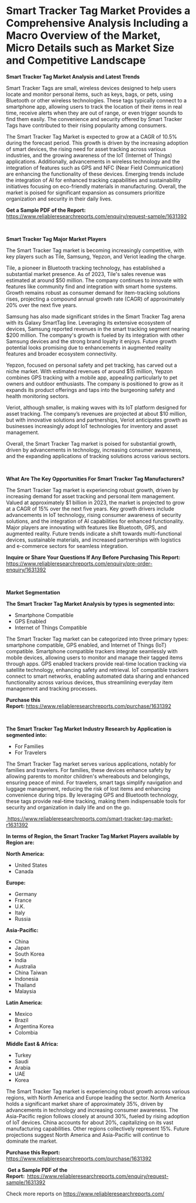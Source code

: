 <p><h1>Smart Tracker Tag Market Provides a Comprehensive Analysis Including a Macro Overview of the Market, Micro Details such as Market Size and Competitive Landscape</h1></p><p><strong>Smart Tracker Tag Market Analysis and Latest Trends</strong></p>
<p><p>Smart Tracker Tags are small, wireless devices designed to help users locate and monitor personal items, such as keys, bags, or pets, using Bluetooth or other wireless technologies. These tags typically connect to a smartphone app, allowing users to track the location of their items in real time, receive alerts when they are out of range, or even trigger sounds to find them easily. The convenience and security offered by Smart Tracker Tags have contributed to their rising popularity among consumers.</p><p>The Smart Tracker Tag Market is expected to grow at a CAGR of 10.5% during the forecast period. This growth is driven by the increasing adoption of smart devices, the rising need for asset tracking across various industries, and the growing awareness of the IoT (Internet of Things) applications. Additionally, advancements in wireless technology and the integration of features such as GPS and NFC (Near Field Communication) are enhancing the functionality of these devices. Emerging trends include the integration of AI for enhanced tracking capabilities and sustainability initiatives focusing on eco-friendly materials in manufacturing. Overall, the market is poised for significant expansion as consumers prioritize organization and security in their daily lives.</p></p>
<p><strong>Get a Sample PDF of the Report:&nbsp;</strong> <a href="https://www.reliableresearchreports.com/enquiry/request-sample/1631392?utm_campaign=3573&utm_medium=2&utm_source=Github&utm_content=ia&utm_term=10042025&utm_id=smart-tracker-tag">https://www.reliableresearchreports.com/enquiry/request-sample/1631392</a></p>
<p>&nbsp;</p>
<p><strong>Smart Tracker Tag Major Market Players</strong></p>
<p><p>The Smart Tracker Tag market is becoming increasingly competitive, with key players such as Tile, Samsung, Yepzon, and Veriot leading the charge. </p><p>Tile, a pioneer in Bluetooth tracking technology, has established a substantial market presence. As of 2023, Tile's sales revenue was estimated at around $50 million. The company continues to innovate with features like community find and integration with smart home systems. Growth remains robust as consumer demand for item-tracking solutions rises, projecting a compound annual growth rate (CAGR) of approximately 20% over the next five years.</p><p>Samsung has also made significant strides in the Smart Tracker Tag arena with its Galaxy SmartTag line. Leveraging its extensive ecosystem of devices, Samsung reported revenues in the smart tracking segment nearing $200 million. The company's growth is fueled by its integration with other Samsung devices and the strong brand loyalty it enjoys. Future growth potential looks promising due to enhancements in augmented reality features and broader ecosystem connectivity.</p><p>Yepzon, focused on personal safety and pet tracking, has carved out a niche market. With estimated revenues of around $15 million, Yepzon combines GPS tracking with a mobile app, appealing particularly to pet owners and outdoor enthusiasts. The company is positioned to grow as it expands its product offerings and taps into the burgeoning safety and health monitoring sectors.</p><p>Veriot, although smaller, is making waves with its IoT platform designed for asset tracking. The company’s revenues are projected at about $10 million, but with innovative solutions and partnerships, Veriot anticipates growth as businesses increasingly adopt IoT technologies for inventory and asset management.</p><p>Overall, the Smart Tracker Tag market is poised for substantial growth, driven by advancements in technology, increasing consumer awareness, and the expanding applications of tracking solutions across various sectors.</p></p>
<p>&nbsp;</p>
<p><strong>What Are The Key Opportunities For Smart Tracker Tag Manufacturers?</strong></p>
<p><p>The Smart Tracker Tag market is experiencing robust growth, driven by increasing demand for asset tracking and personal item management. Valued at approximately $1 billion in 2023, the market is projected to grow at a CAGR of 15% over the next five years. Key growth drivers include advancements in IoT technology, rising consumer awareness of security solutions, and the integration of AI capabilities for enhanced functionality. Major players are innovating with features like Bluetooth, GPS, and augmented reality. Future trends indicate a shift towards multi-functional devices, sustainable materials, and increased partnerships with logistics and e-commerce sectors for seamless integration.</p></p>
<p><strong>Inquire or Share Your Questions If Any Before Purchasing This Report:</strong> <a href="https://www.reliableresearchreports.com/enquiry/pre-order-enquiry/1631392?utm_campaign=3573&utm_medium=2&utm_source=Github&utm_content=ia&utm_term=10042025&utm_id=smart-tracker-tag">https://www.reliableresearchreports.com/enquiry/pre-order-enquiry/1631392</a></p>
<p>&nbsp;</p>
<p><strong>Market Segmentation</strong></p>
<p><strong>The Smart Tracker Tag Market Analysis by types is segmented into:</strong></p>
<p><ul><li>Smartphone Compatible</li><li>GPS Enabled</li><li>Internet of Things Compatible</li></ul></p>
<p><p>The Smart Tracker Tag market can be categorized into three primary types: smartphone compatible, GPS enabled, and Internet of Things (IoT) compatible. Smartphone compatible trackers integrate seamlessly with mobile devices, allowing users to monitor and manage their tagged items through apps. GPS enabled trackers provide real-time location tracking via satellite technology, enhancing safety and retrieval. IoT compatible trackers connect to smart networks, enabling automated data sharing and enhanced functionality across various devices, thus streamlining everyday item management and tracking processes.</p></p>
<p><strong>Purchase this Report:&nbsp;</strong><a href="https://www.reliableresearchreports.com/purchase/1631392?utm_campaign=3573&utm_medium=2&utm_source=Github&utm_content=ia&utm_term=10042025&utm_id=smart-tracker-tag">https://www.reliableresearchreports.com/purchase/1631392</a></p>
<p>&nbsp;</p>
<p><strong>The Smart Tracker Tag Market Industry Research by Application is segmented into:</strong></p>
<p><ul><li>For Families</li><li>For Travelers</li></ul></p>
<p><p>The Smart Tracker Tag market serves various applications, notably for families and travelers. For families, these devices enhance safety by allowing parents to monitor children's whereabouts and belongings, ensuring peace of mind. For travelers, smart tags simplify navigation and luggage management, reducing the risk of lost items and enhancing convenience during trips. By leveraging GPS and Bluetooth technology, these tags provide real-time tracking, making them indispensable tools for security and organization in daily life and on the go.</p></p>
<p><a href="https://www.reliableresearchreports.com/smart-tracker-tag-market-r1631392?utm_campaign=3573&utm_medium=2&utm_source=Github&utm_content=ia&utm_term=10042025&utm_id=smart-tracker-tag">&nbsp;https://www.reliableresearchreports.com/smart-tracker-tag-market-r1631392</a></p>
<p><strong>In terms of Region, the Smart Tracker Tag Market Players available by Region are:</strong></p>
<p>
    <p> <strong> North America: </strong>
        <ul>
            <li>United States</li>
            <li>Canada</li>
        </ul>
        </p> 
    <p> <strong> Europe: </strong>
        <ul>
            <li>Germany</li>
            <li>France</li>
            <li>U.K.</li>
            <li>Italy</li>
            <li>Russia</li>
        </ul>
        </p> 
    <p> <strong> Asia-Pacific: </strong>
        <ul>
            <li>China</li>
            <li>Japan</li>
            <li>South Korea</li>
            <li>India</li>
            <li>Australia</li>
            <li>China Taiwan</li>
            <li>Indonesia</li>
            <li>Thailand</li>
            <li>Malaysia</li>
        </ul>
        </p> 
    <p> <strong> Latin America: </strong>
        <ul>
            <li>Mexico</li>
            <li>Brazil</li>
            <li>Argentina Korea</li>
            <li>Colombia</li>
        </ul>
        </p> 
    <p> <strong> Middle East & Africa: </strong>
        <ul>
            <li>Turkey</li>
            <li>Saudi</li>
            <li>Arabia</li>
            <li>UAE</li>
            <li>Korea</li>
        </ul>
    </p>
    </p>
<p><p>The Smart Tracker Tag market is experiencing robust growth across various regions, with North America and Europe leading the sector. North America holds a significant market share of approximately 35%, driven by advancements in technology and increasing consumer awareness. The Asia-Pacific region follows closely at around 30%, fueled by rising adoption of IoT devices. China accounts for about 20%, capitalizing on its vast manufacturing capabilities. Other regions collectively represent 15%. Future projections suggest North America and Asia-Pacific will continue to dominate the market.</p></p>
<p><strong>Purchase this Report: </strong><a href="https://www.reliableresearchreports.com/purchase/1631392?utm_campaign=3573&utm_medium=2&utm_source=Github&utm_content=ia&utm_term=10042025&utm_id=smart-tracker-tag">https://www.reliableresearchreports.com/purchase/1631392</a></p>
<p>&nbsp;<strong>Get a Sample PDF of the Report:&nbsp;&nbsp;</strong><a href="https://www.reliableresearchreports.com/enquiry/request-sample/1631392?utm_campaign=3573&utm_medium=2&utm_source=Github&utm_content=ia&utm_term=10042025&utm_id=smart-tracker-tag">https://www.reliableresearchreports.com/enquiry/request-sample/1631392</a></p>
<p><strong></strong></p>
<p>Check more reports on <a href="https://www.reliableresearchreports.com/?utm_campaign=3573&utm_medium=2&utm_source=Github&utm_content=ia&utm_term=10042025&utm_id=smart-tracker-tag">https://www.reliableresearchreports.com/</a></p>